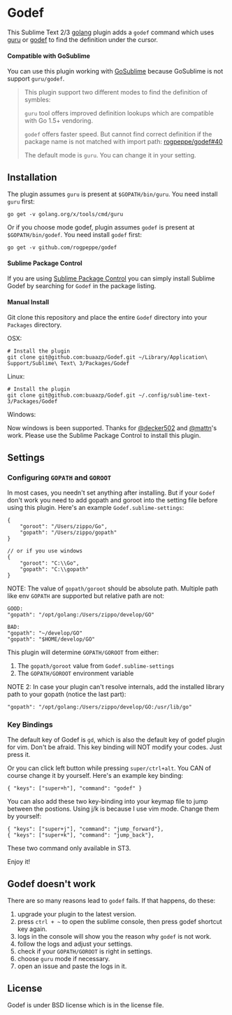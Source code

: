 # Godef

This Sublime Text 2/3 [golang](http://golang.org/) plugin adds a `godef` command which uses [guru](http://godoc.org/golang.org/x/tools/cmd/guru) or [godef](http://godoc.org/github.com/rogpeppe/godef) to find the definition under the cursor.

#### Compatible with GoSublime

You can use this plugin working with [GoSublime](https://github.com/DisposaBoy/GoSublime) because GoSublime is not support `guru/godef`.

> This plugin support two different modes to find the definition of symbles:
> 
> `guru` tool offers improved definition lookups which are compatible with Go 1.5+ vendoring.
> 
> `godef` offers faster speed. But cannot find correct definition if the package name is not matched with import path: [rogpeppe/godef#40](https://github.com/rogpeppe/godef/issues/40)
> 
> The default mode is `guru`. You can change it in your setting.

## Installation

The plugin assumes `guru` is present at `$GOPATH/bin/guru`. You need install `guru` first:

```
go get -v golang.org/x/tools/cmd/guru
```
Or if you choose mode godef, plugin assumes `godef` is present at `$GOPATH/bin/godef`. You need install `godef` first:

```
go get -v github.com/rogpeppe/godef
```

#### Sublime Package Control

If you are using [Sublime Package Control](http://wbond.net/sublime_packages/package_control) you can simply install Sublime Godef by searching for `Godef` in the package listing.

#### Manual Install

Git clone this repository and place the entire `Godef` directory into your `Packages` directory.

OSX:

```
# Install the plugin
git clone git@github.com:buaazp/Godef.git ~/Library/Application\ Support/Sublime\ Text\ 3/Packages/Godef
```

Linux:

```
# Install the plugin
git clone git@github.com:buaazp/Godef.git ~/.config/sublime-text-3/Packages/Godef
```

Windows:

Now windows is been supported. Thanks for [@decker502](https://github.com/decker502) and [@mattn](https://github.com/mattn)'s work.  Please use the Sublime Package Control to install this plugin.

## Settings

### Configuring `GOPATH` and `GOROOT`

In most cases, you needn't set anything after installing. But if your `Godef` don't work you need to add gopath and goroot into the setting file before using this plugin. Here's an example `Godef.sublime-settings`:

```
{
	"goroot": "/Users/zippo/Go",
	"gopath": "/Users/zippo/gopath"
}

// or if you use windows
{
	"goroot": "C:\\Go",
	"gopath": "C:\\gopath"
}
```

NOTE: The value of `gopath/goroot` should be absolute path. Multiple path like env `GOPATH` are supported but relative path are not:

```
GOOD:
"gopath": "/opt/golang:/Users/zippo/develop/GO"

BAD:
"gopath": "~/develop/GO"
"gopath": "$HOME/develop/GO"
```

 This plugin will determine `GOPATH/GOROOT` from either:

1. The `gopath/goroot` value from `Godef.sublime-settings`
2. The `GOPATH/GOROOT` environment variable

NOTE 2: In case your plugin can't resolve internals, add the installed library path to your gopath (notice the last part):

```
"gopath": "/opt/golang:/Users/zippo/develop/GO:/usr/lib/go"
```

### Key Bindings

The default key of Godef is `gd`, which is also the default key of godef plugin for vim. Don't be afraid. This key binding will NOT modify your codes. Just press it.

Or you can click left button while pressing `super/ctrl+alt`. You CAN of course change it by yourself. Here's an example key binding:

```
{ "keys": ["super+h"], "command": "godef" }
```

You can also add these two key-binding into your keymap file to jump between the postions. Using j/k is because I use vim mode. Change them by yourself:

```
{ "keys": ["super+j"], "command": "jump_forward"},
{ "keys": ["super+k"], "command": "jump_back"},
```
These two command only available in ST3.

Enjoy it!

## Godef doesn't work

There are so many reasons lead to `godef` fails. If that happens, do these:

1. upgrade your plugin to the latest version.
2. press `ctrl + ~` to open the sublime console, then press godef shortcut key again.
3. logs in the console will show you the reason why `godef` is not work.
4. follow the logs and adjust your settings.
5. check if your `GOPATH/GOROOT` is right in settings.
6. choose `guru` mode if necessary.
7. open an issue and paste the logs in it.

## License

Godef is under BSD license which is in the license file.


